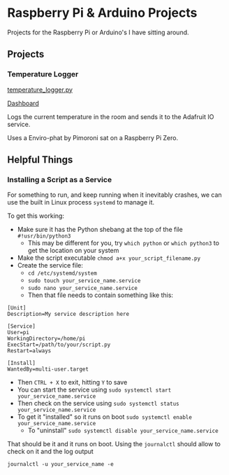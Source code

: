 # Raspberry Pi &amp; Arduino Projects

Projects for the Raspberry Pi or Arduino's I have sitting around.

## Projects

### Temperature Logger

[temperature_logger.py](src/pi/temperature_logger.py)

[Dashboard](https://io.adafruit.com/mtaylorsherwood/dashboards/officestats?kiosk=true)

Logs the current temperature in the room and sends it to the Adafruit IO service.

Uses a Enviro-phat by Pimoroni sat on a Raspberry Pi Zero.

## Helpful Things

### Installing a Script as a Service

For something to run, and keep running when it inevitably crashes, we can use the built in Linux process `systemd` to manage it.

To get this working:

- Make sure it has the Python shebang at the top of the file `#!usr/bin/python3`
  - This may be different for you, try `which python` or `which python3` to get the location on your system
- Make the script executable `chmod a+x your_script_filename.py`
- Create the service file:
  - `cd /etc/systemd/system`
  - `sudo touch your_service_name.service`
  - `sudo nano your_service_name.service`
  - Then that file needs to contain something like this:

```
[Unit]
Description=My service description here

[Service]
User=pi
WorkingDirectory=/home/pi
ExecStart=/path/to/your/script.py
Restart=always

[Install]
WantedBy=multi-user.target
```

- Then `CTRL + X` to exit, hitting `Y` to save
- You can start the service using `sudo systemctl start your_service_name.service`
- Then check on the service using `sudo systemctl status your_service_name.service`
- To get it "installed" so it runs on boot `sudo systemctl enable your_service_name.service`
  - To "uninstall" `sudo systemctl disable your_service_name.service`

That should be it and it runs on boot. Using the `journalctl` should allow to check on it and the log output

`journalctl -u your_service_name -e`
